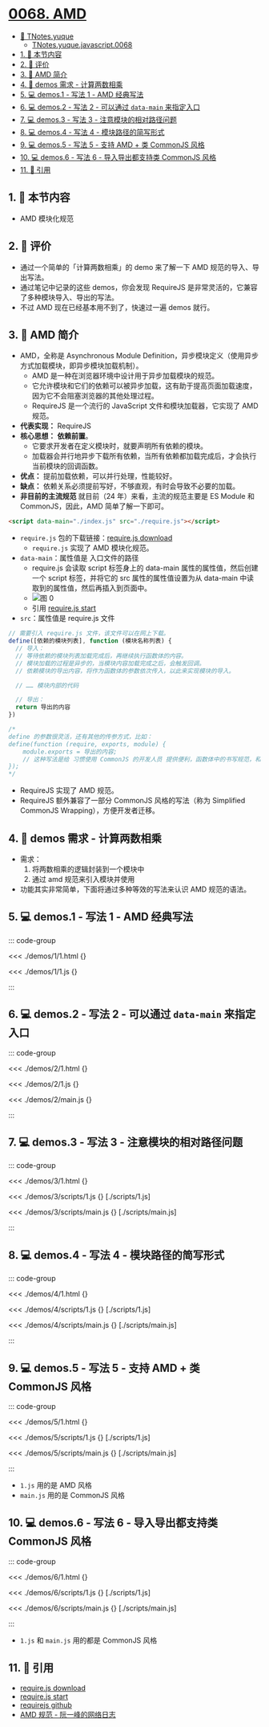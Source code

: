 # [0068. AMD](https://github.com/tnotesjs/TNotes.javascript/tree/main/notes/0068.%20AMD)

<!-- region:toc -->

- [📂 TNotes.yuque](https://www.yuque.com/tdahuyou/tnotes.yuque/)
  - [TNotes.yuque.javascript.0068](https://www.yuque.com/tdahuyou/tnotes.yuque/javascript.0068)
- [1. 🎯 本节内容](#1--本节内容)
- [2. 🫧 评价](#2--评价)
- [3. 📒 AMD 简介](#3--amd-简介)
- [4. 📒 demos 需求 - 计算两数相乘](#4--demos-需求---计算两数相乘)
- [5. 💻 demos.1 - 写法 1 - AMD 经典写法](#5--demos1---写法-1---amd-经典写法)
- [6. 💻 demos.2 - 写法 2 - 可以通过 `data-main` 来指定入口](#6--demos2---写法-2---可以通过-data-main-来指定入口)
- [7. 💻 demos.3 - 写法 3 - 注意模块的相对路径问题](#7--demos3---写法-3---注意模块的相对路径问题)
- [8. 💻 demos.4 - 写法 4 - 模块路径的简写形式](#8--demos4---写法-4---模块路径的简写形式)
- [9. 💻 demos.5 - 写法 5 - 支持 AMD + 类 CommonJS 风格](#9--demos5---写法-5---支持-amd--类-commonjs-风格)
- [10. 💻 demos.6 - 写法 6 - 导入导出都支持类 CommonJS 风格](#10--demos6---写法-6---导入导出都支持类-commonjs-风格)
- [11. 🔗 引用](#11--引用)

<!-- endregion:toc -->

## 1. 🎯 本节内容

- AMD 模块化规范

## 2. 🫧 评价

- 通过一个简单的「计算两数相乘」的 demo 来了解一下 AMD 规范的导入、导出写法。
- 通过笔记中记录的这些 demos，你会发现 RequireJS 是非常灵活的，它兼容了多种模块导入、导出的写法。
- 不过 AMD 现在已经基本用不到了，快速过一遍 demos 就行。

## 3. 📒 AMD 简介

- AMD，全称是 Asynchronous Module Definition，异步模块定义（使用异步方式加载模块，即异步模块加载机制）。
  - AMD 是一种在浏览器环境中设计用于异步加载模块的规范。
  - 它允许模块和它们的依赖可以被异步加载，这有助于提高页面加载速度，因为它不会阻塞浏览器的其他处理过程。
  - RequireJS 是一个流行的 JavaScript 文件和模块加载器，它实现了 AMD 规范。
- **代表实现：** RequireJS
- **核心思想：** **依赖前置**。
  - 它要求开发者在定义模块时，就要声明所有依赖的模块。
  - 加载器会并行地异步下载所有依赖，当所有依赖都加载完成后，才会执行当前模块的回调函数。
- **优点：** 提前加载依赖，可以并行处理，性能较好。
- **缺点：** 依赖关系必须提前写好，不够直观，有时会导致不必要的加载。
- **非目前的主流规范** 就目前（24 年）来看，主流的规范主要是 ES Module 和 CommonJS，因此，AMD 简单了解一下即可。

```html
<script data-main="./index.js" src="./require.js"></script>
```

- `require.js` 包的下载链接：[require.js download][1]
  - `require.js` 实现了 AMD 模块化规范。
- `data-main`：属性值是 入口文件的路径
  - require.js 会读取 script 标签身上的 data-main 属性的属性值，然后创建一个 script 标签，并将它的 src 属性的属性值设置为从 data-main 中读取到的属性值，然后再插入到页面中。
  - ![图 0](https://cdn.jsdelivr.net/gh/tnotesjs/imgs@main/2025-09-18-20-33-06.png)
  - 引用 [require.js start][2]
- `src`：属性值是 require.js 文件

```js
// 需要引入 require.js 文件，该文件可以在网上下载。
define([依赖的模块列表], function (模块名称列表) {
  // 导入：
  // 等待依赖的模块列表加载完成后，再继续执行函数体的内容。
  // 模块加载的过程是异步的，当模块内容加载完成之后，会触发回调。
  // 依赖模块的导出内容，将作为函数体的参数依次传入，以此来实现模块的导入。

  // …… 模块内部的代码

  // 导出：
  return 导出的内容
})

/* 
define 的参数很灵活，还有其他的传参方式，比如：
define(function (require, exports, module) {
    module.exports = 导出的内容;
    // 这种写法是给 习惯使用 CommonJS 的开发人员 提供便利，函数体中的书写规范，和 CommonJS 完全一样。
});
*/
```

- RequireJS 实现了 AMD 规范。
- RequireJS 额外兼容了一部分 CommonJS 风格的写法（称为 Simplified CommonJS Wrapping），方便开发者迁移。

## 4. 📒 demos 需求 - 计算两数相乘

- 需求：
  1. 将两数相乘的逻辑封装到一个模块中
  2. 通过 amd 规范来引入模块并使用
- 功能其实非常简单，下面将通过多种等效的写法来认识 AMD 规范的语法。

## 5. 💻 demos.1 - 写法 1 - AMD 经典写法

::: code-group

<<< ./demos/1/1.html {}

<<< ./demos/1/1.js {}

:::

## 6. 💻 demos.2 - 写法 2 - 可以通过 `data-main` 来指定入口

::: code-group

<<< ./demos/2/1.html {}

<<< ./demos/2/1.js {}

<<< ./demos/2/main.js {}

:::

## 7. 💻 demos.3 - 写法 3 - 注意模块的相对路径问题

::: code-group

<<< ./demos/3/1.html {}

<<< ./demos/3/scripts/1.js {} [./scripts/1.js]

<<< ./demos/3/scripts/main.js {} [./scripts/main.js]

:::

## 8. 💻 demos.4 - 写法 4 - 模块路径的简写形式

::: code-group

<<< ./demos/4/1.html {}

<<< ./demos/4/scripts/1.js {} [./scripts/1.js]

<<< ./demos/4/scripts/main.js {} [./scripts/main.js]

:::

## 9. 💻 demos.5 - 写法 5 - 支持 AMD + 类 CommonJS 风格

::: code-group

<<< ./demos/5/1.html {}

<<< ./demos/5/scripts/1.js {} [./scripts/1.js]

<<< ./demos/5/scripts/main.js {} [./scripts/main.js]

:::

- `1.js` 用的是 AMD 风格
- `main.js` 用的是 CommonJS 风格

## 10. 💻 demos.6 - 写法 6 - 导入导出都支持类 CommonJS 风格

::: code-group

<<< ./demos/6/1.html {}

<<< ./demos/6/scripts/1.js {} [./scripts/1.js]

<<< ./demos/6/scripts/main.js {} [./scripts/main.js]

:::

- `1.js` 和 `main.js` 用的都是 CommonJS 风格

## 11. 🔗 引用

- [require.js download][1]
- [require.js start][2]
- [requirejs github][3]
- [AMD 规范 - 阮一峰的网络日志][4]

[1]: https://requirejs.org/docs/download.html#requirejs
[2]: https://requirejs.org/docs/start.html
[3]: https://github.com/requirejs/requirejs
[4]: https://www.ruanyifeng.com/blog/2012/10/asynchronous_module_definition.html
